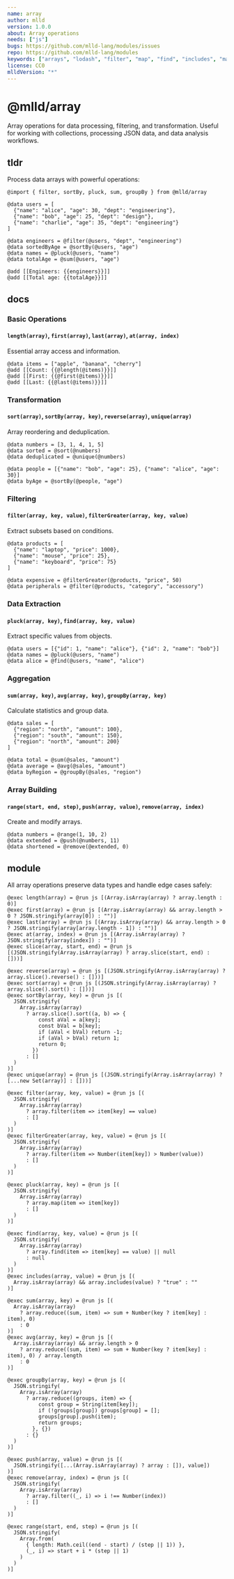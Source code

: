 ```yaml
---
name: array
author: mlld
version: 1.0.0
about: Array operations
needs: ["js"]
bugs: https://github.com/mlld-lang/modules/issues
repo: https://github.com/mlld-lang/modules
keywords: ["arrays", "lodash", "filter", "map", "find", "includes", "math", "range", "zip", "range", "chunk"]
license: CC0
mlldVersion: "*"
---
```


# @mlld/array

Array operations for data processing, filtering, and transformation. Useful for working with collections, processing JSON data, and data analysis workflows.

## tldr

Process data arrays with powerful operations:

```mlld
@import { filter, sortBy, pluck, sum, groupBy } from @mlld/array

@data users = [
  {"name": "alice", "age": 30, "dept": "engineering"},
  {"name": "bob", "age": 25, "dept": "design"},
  {"name": "charlie", "age": 35, "dept": "engineering"}
]

@data engineers = @filter(@users, "dept", "engineering")
@data sortedByAge = @sortBy(@users, "age")
@data names = @pluck(@users, "name")
@data totalAge = @sum(@users, "age")

@add [[Engineers: {{engineers}}]]
@add [[Total age: {{totalAge}}]]
```

## docs

### Basic Operations

#### `length(array)`, `first(array)`, `last(array)`, `at(array, index)`

Essential array access and information.

```mlld
@data items = ["apple", "banana", "cherry"]
@add [[Count: {{@length(@items)}}]]
@add [[First: {{@first(@items)}}]]
@add [[Last: {{@last(@items)}}]]
```

### Transformation

#### `sort(array)`, `sortBy(array, key)`, `reverse(array)`, `unique(array)`

Array reordering and deduplication.

```mlld
@data numbers = [3, 1, 4, 1, 5]
@data sorted = @sort(@numbers)
@data deduplicated = @unique(@numbers)

@data people = [{"name": "bob", "age": 25}, {"name": "alice", "age": 30}]
@data byAge = @sortBy(@people, "age")
```

### Filtering

#### `filter(array, key, value)`, `filterGreater(array, key, value)`

Extract subsets based on conditions.

```mlld
@data products = [
  {"name": "laptop", "price": 1000},
  {"name": "mouse", "price": 25},
  {"name": "keyboard", "price": 75}
]

@data expensive = @filterGreater(@products, "price", 50)
@data peripherals = @filter(@products, "category", "accessory")
```

### Data Extraction

#### `pluck(array, key)`, `find(array, key, value)`

Extract specific values from objects.

```mlld
@data users = [{"id": 1, "name": "alice"}, {"id": 2, "name": "bob"}]
@data names = @pluck(@users, "name")
@data alice = @find(@users, "name", "alice")
```

### Aggregation

#### `sum(array, key)`, `avg(array, key)`, `groupBy(array, key)`

Calculate statistics and group data.

```mlld
@data sales = [
  {"region": "north", "amount": 100},
  {"region": "south", "amount": 150},
  {"region": "north", "amount": 200}
]

@data total = @sum(@sales, "amount")
@data average = @avg(@sales, "amount")
@data byRegion = @groupBy(@sales, "region")
```

### Array Building

#### `range(start, end, step)`, `push(array, value)`, `remove(array, index)`

Create and modify arrays.

```mlld
@data numbers = @range(1, 10, 2)
@data extended = @push(@numbers, 11)
@data shortened = @remove(@extended, 0)
```

## module

All array operations preserve data types and handle edge cases safely:

```mlld-run
@exec length(array) = @run js [(Array.isArray(array) ? array.length : 0)]
@exec first(array) = @run js [(Array.isArray(array) && array.length > 0 ? JSON.stringify(array[0]) : "")]
@exec last(array) = @run js [(Array.isArray(array) && array.length > 0 ? JSON.stringify(array[array.length - 1]) : "")]
@exec at(array, index) = @run js [(Array.isArray(array) ? JSON.stringify(array[index]) : "")]
@exec slice(array, start, end) = @run js [(JSON.stringify(Array.isArray(array) ? array.slice(start, end) : []))]

@exec reverse(array) = @run js [(JSON.stringify(Array.isArray(array) ? array.slice().reverse() : []))]
@exec sort(array) = @run js [(JSON.stringify(Array.isArray(array) ? array.slice().sort() : []))]
@exec sortBy(array, key) = @run js [(
  JSON.stringify(
    Array.isArray(array) 
      ? array.slice().sort((a, b) => {
          const aVal = a[key];
          const bVal = b[key];
          if (aVal < bVal) return -1;
          if (aVal > bVal) return 1;
          return 0;
        })
      : []
  )
)]
@exec unique(array) = @run js [(JSON.stringify(Array.isArray(array) ? [...new Set(array)] : []))]

@exec filter(array, key, value) = @run js [(
  JSON.stringify(
    Array.isArray(array) 
      ? array.filter(item => item[key] == value)
      : []
  )
)]
@exec filterGreater(array, key, value) = @run js [(
  JSON.stringify(
    Array.isArray(array) 
      ? array.filter(item => Number(item[key]) > Number(value))
      : []
  )
)]

@exec pluck(array, key) = @run js [(
  JSON.stringify(
    Array.isArray(array) 
      ? array.map(item => item[key])
      : []
  )
)]

@exec find(array, key, value) = @run js [(
  JSON.stringify(
    Array.isArray(array) 
      ? array.find(item => item[key] == value) || null
      : null
  )
)]
@exec includes(array, value) = @run js [(
  Array.isArray(array) && array.includes(value) ? "true" : ""
)]

@exec sum(array, key) = @run js [(
  Array.isArray(array) 
    ? array.reduce((sum, item) => sum + Number(key ? item[key] : item), 0)
    : 0
)]
@exec avg(array, key) = @run js [(
  Array.isArray(array) && array.length > 0
    ? array.reduce((sum, item) => sum + Number(key ? item[key] : item), 0) / array.length
    : 0
)]

@exec groupBy(array, key) = @run js [(
  JSON.stringify(
    Array.isArray(array) 
      ? array.reduce((groups, item) => {
          const group = String(item[key]);
          if (!groups[group]) groups[group] = [];
          groups[group].push(item);
          return groups;
        }, {})
      : {}
  )
)]

@exec push(array, value) = @run js [(
  JSON.stringify([...(Array.isArray(array) ? array : []), value])
)]
@exec remove(array, index) = @run js [(
  JSON.stringify(
    Array.isArray(array) 
      ? array.filter((_, i) => i !== Number(index))
      : []
  )
)]

@exec range(start, end, step) = @run js [(
  JSON.stringify(
    Array.from(
      { length: Math.ceil((end - start) / (step || 1)) },
      (_, i) => start + i * (step || 1)
    )
  )
)]
```